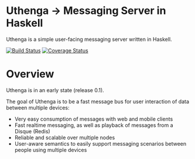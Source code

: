 # Uthenga -> Messaging Server in Haskell

Uthenga is a simple user-facing messaging server written in Haskell.

[![Build Status](https://circleci.com/gh/ArekCzarnik/Uthenga.svg?style=shield&circle-token=c7a64cfa4a1279a9a3d2a0e67209394ea3cafddf)](https://circleci.com/gh/ArekCzarnik/Uthenga.svg?style=shield)
[![Coverage Status](https://coveralls.io/repos/github/ArekCzarnik/Uthenga/badge.svg?branch=master&service=github)](https://coveralls.io/repos/github/ArekCzarnik/Uthenga/badge.svg?branch=master)


# Overview
Uthenga is in an early state (release 0.1). 

The goal of Uthenga is to be a fast message bus for user interaction of data between multiple devices:

* Very easy consumption of messages with web and mobile clients
* Fast realtime messaging, as well as playback of messages from a Disque (Redis)
* Reliable and scalable over multiple nodes
* User-aware semantics to easily support messaging scenarios between people using multiple devices
